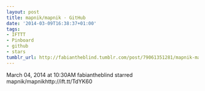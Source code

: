 ```yaml
---
layout: post
title: mapnik/mapnik · GitHub
date: '2014-03-09T16:38:37+01:00'
tags:
- IFTTT
- Pinboard
- github
- stars
tumblr_url: http://fabiantheblind.tumblr.com/post/79061351281/mapnik-mapnik-github
---
```

March 04, 2014 at 10:30AM
fabiantheblind starred mapnik/mapnikhttp://ift.tt/TdYK60

